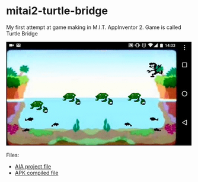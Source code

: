 # mitai2-turtle-bridge
My first attempt at game making in M.I.T. AppInventor 2. Game is called Turtle Bridge

![Image](./demo.gif)

Files:
 * [AIA project file](https://github.com/ipepe/mitai2-turtle-bridge/blob/master/turtle_bridge_one.aia?raw=true)
 * [APK compiled file](https://github.com/ipepe/mitai2-turtle-bridge/blob/master/turtle_bridge_one.apk?raw=true)
